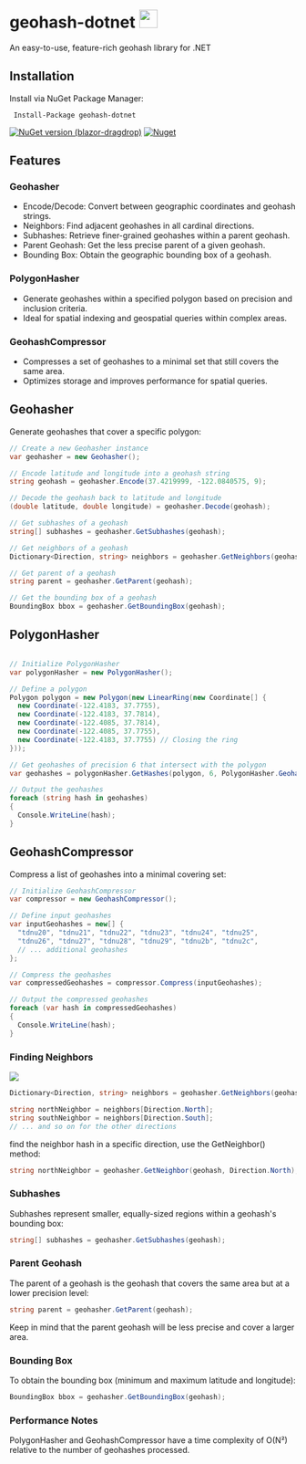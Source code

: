 # geohash-dotnet <img src="https://github.com/postlagerkarte/geohash-dotnet/raw/master/icon.png" width="32" height="32" />
An easy-to-use, feature-rich geohash library for .NET

## Installation

Install via NuGet Package Manager:

 ```
  Install-Package geohash-dotnet
 ```
[![NuGet version (blazor-dragdrop)](https://img.shields.io/nuget/v/geohash-dotnet.svg?style=flat-square)](https://www.nuget.org/packages/geohash-dotnet) [![Nuget](https://img.shields.io/nuget/dt/geohash-dotnet)](https://www.nuget.org/packages/geohash-dotnet)

## Features
### Geohasher
- Encode/Decode: Convert between geographic coordinates and geohash strings.
- Neighbors: Find adjacent geohashes in all cardinal directions.
- Subhashes: Retrieve finer-grained geohashes within a parent geohash.
- Parent Geohash: Get the less precise parent of a given geohash.
- Bounding Box: Obtain the geographic bounding box of a geohash.

### PolygonHasher
- Generate geohashes within a specified polygon based on precision and inclusion criteria.
- Ideal for spatial indexing and geospatial queries within complex areas.

### GeohashCompressor
- Compresses a set of geohashes to a minimal set that still covers the same area.
- Optimizes storage and improves performance for spatial queries.


## Geohasher
Generate geohashes that cover a specific polygon:
  ```csharp
// Create a new Geohasher instance
var geohasher = new Geohasher();

// Encode latitude and longitude into a geohash string
string geohash = geohasher.Encode(37.4219999, -122.0840575, 9);

// Decode the geohash back to latitude and longitude
(double latitude, double longitude) = geohasher.Decode(geohash);

// Get subhashes of a geohash
string[] subhashes = geohasher.GetSubhashes(geohash);

// Get neighbors of a geohash
Dictionary<Direction, string> neighbors = geohasher.GetNeighbors(geohash);

// Get parent of a geohash
string parent = geohasher.GetParent(geohash);

// Get the bounding box of a geohash
BoundingBox bbox = geohasher.GetBoundingBox(geohash);
 ```

## PolygonHasher
  ```csharp

// Initialize PolygonHasher
var polygonHasher = new PolygonHasher();

// Define a polygon
Polygon polygon = new Polygon(new LinearRing(new Coordinate[] {
    new Coordinate(-122.4183, 37.7755),
    new Coordinate(-122.4183, 37.7814),
    new Coordinate(-122.4085, 37.7814),
    new Coordinate(-122.4085, 37.7755),
    new Coordinate(-122.4183, 37.7755) // Closing the ring
}));

// Get geohashes of precision 6 that intersect with the polygon
var geohashes = polygonHasher.GetHashes(polygon, 6, PolygonHasher.GeohashInclusionCriteria.Intersects);

// Output the geohashes
foreach (string hash in geohashes)
{
    Console.WriteLine(hash);
}
```

## GeohashCompressor
Compress a list of geohashes into a minimal covering set:
  ```csharp
// Initialize GeohashCompressor
var compressor = new GeohashCompressor();

// Define input geohashes
var inputGeohashes = new[] {
    "tdnu20", "tdnu21", "tdnu22", "tdnu23", "tdnu24", "tdnu25",
    "tdnu26", "tdnu27", "tdnu28", "tdnu29", "tdnu2b", "tdnu2c",
    // ... additional geohashes
};

// Compress the geohashes
var compressedGeohashes = compressor.Compress(inputGeohashes);

// Output the compressed geohashes
foreach (var hash in compressedGeohashes)
{
    Console.WriteLine(hash);
}
  ```

### Finding Neighbors

![](https://github.com/Postlagerkarte/geohash-dotnet/blob/51ef3c07c1a321ac3994a848c3315fb4a3a971f8/neighbors.gif)


  ```csharp
Dictionary<Direction, string> neighbors = geohasher.GetNeighbors(geohash);
 ```

  ```csharp
string northNeighbor = neighbors[Direction.North];
string southNeighbor = neighbors[Direction.South];
// ... and so on for the other directions
 ```
 
find the neighbor hash in a specific direction, use the GetNeighbor() method:

  ```csharp
string northNeighbor = geohasher.GetNeighbor(geohash, Direction.North);
 ```
 
### Subhashes
Subhashes represent smaller, equally-sized regions within a geohash's bounding box:
  ```csharp
string[] subhashes = geohasher.GetSubhashes(geohash);
 ```
### Parent Geohash
The parent of a geohash is the geohash that covers the same area but at a lower precision level:
  ```csharp
string parent = geohasher.GetParent(geohash);
 ```
Keep in mind that the parent geohash will be less precise and cover a larger area.

### Bounding Box
To obtain the bounding box (minimum and maximum latitude and longitude):
  ```csharp
BoundingBox bbox = geohasher.GetBoundingBox(geohash);
 ```


### Performance Notes
PolygonHasher and GeohashCompressor have a time complexity of O(N²) relative to the number of geohashes processed.


